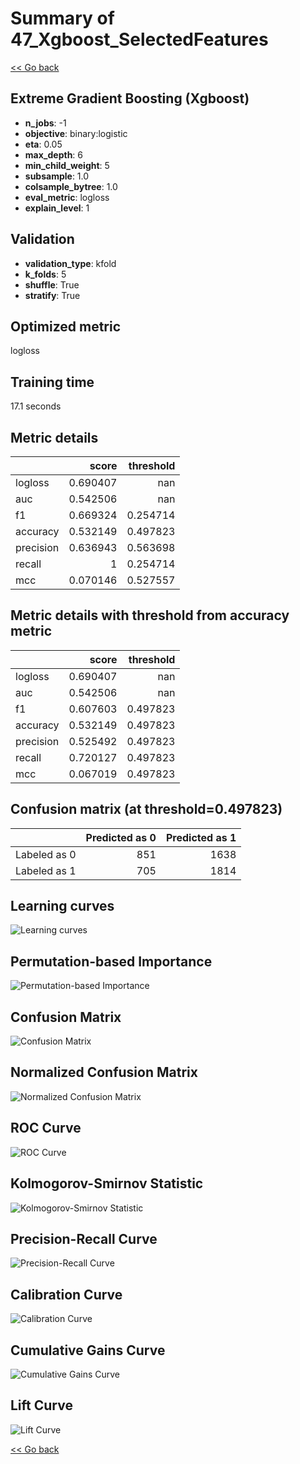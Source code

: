 # Summary of 47_Xgboost_SelectedFeatures

[<< Go back](../README.md)


## Extreme Gradient Boosting (Xgboost)
- **n_jobs**: -1
- **objective**: binary:logistic
- **eta**: 0.05
- **max_depth**: 6
- **min_child_weight**: 5
- **subsample**: 1.0
- **colsample_bytree**: 1.0
- **eval_metric**: logloss
- **explain_level**: 1

## Validation
 - **validation_type**: kfold
 - **k_folds**: 5
 - **shuffle**: True
 - **stratify**: True

## Optimized metric
logloss

## Training time

17.1 seconds

## Metric details
|           |    score |   threshold |
|:----------|---------:|------------:|
| logloss   | 0.690407 |  nan        |
| auc       | 0.542506 |  nan        |
| f1        | 0.669324 |    0.254714 |
| accuracy  | 0.532149 |    0.497823 |
| precision | 0.636943 |    0.563698 |
| recall    | 1        |    0.254714 |
| mcc       | 0.070146 |    0.527557 |


## Metric details with threshold from accuracy metric
|           |    score |   threshold |
|:----------|---------:|------------:|
| logloss   | 0.690407 |  nan        |
| auc       | 0.542506 |  nan        |
| f1        | 0.607603 |    0.497823 |
| accuracy  | 0.532149 |    0.497823 |
| precision | 0.525492 |    0.497823 |
| recall    | 0.720127 |    0.497823 |
| mcc       | 0.067019 |    0.497823 |


## Confusion matrix (at threshold=0.497823)
|              |   Predicted as 0 |   Predicted as 1 |
|:-------------|-----------------:|-----------------:|
| Labeled as 0 |              851 |             1638 |
| Labeled as 1 |              705 |             1814 |

## Learning curves
![Learning curves](learning_curves.png)

## Permutation-based Importance
![Permutation-based Importance](permutation_importance.png)
## Confusion Matrix

![Confusion Matrix](confusion_matrix.png)


## Normalized Confusion Matrix

![Normalized Confusion Matrix](confusion_matrix_normalized.png)


## ROC Curve

![ROC Curve](roc_curve.png)


## Kolmogorov-Smirnov Statistic

![Kolmogorov-Smirnov Statistic](ks_statistic.png)


## Precision-Recall Curve

![Precision-Recall Curve](precision_recall_curve.png)


## Calibration Curve

![Calibration Curve](calibration_curve_curve.png)


## Cumulative Gains Curve

![Cumulative Gains Curve](cumulative_gains_curve.png)


## Lift Curve

![Lift Curve](lift_curve.png)



[<< Go back](../README.md)
